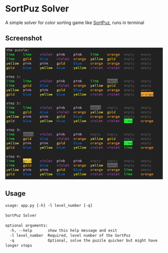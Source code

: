 # SortPuz Solver

A simple solver for color sorting game like [SortPuz](https://apps.apple.com/us/app/sortpuz-water-puzzles-games/id1560298214), runs in terminal

## Screenshot
![screenshot.png](screenshot.png)

## Usage
```
usage: app.py [-h] -l level_number [-q]

SortPuz Solver

optional arguments:
  -h, --help       show this help message and exit
  -l level_number  Required, level number of the SortPuz
  -q               Optional, solve the puzzle quicker but might have longer steps
```
